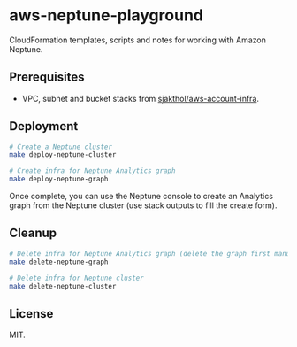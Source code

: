 # aws-neptune-playground

CloudFormation templates, scripts and notes for working with Amazon Neptune.

## Prerequisites

* VPC, subnet and bucket stacks from [sjakthol/aws-account-infra](https://github.com/sjakthol/aws-account-infra).

## Deployment

```bash
# Create a Neptune cluster
make deploy-neptune-cluster

# Create infra for Neptune Analytics graph
make deploy-neptune-graph
```

Once complete, you can use the Neptune console to create an Analytics graph from the
Neptune cluster (use stack outputs to fill the create form).

## Cleanup

```bash
# Delete infra for Neptune Analytics graph (delete the graph first manually)
make delete-neptune-graph

# Delete infra for Neptune cluster
make delete-neptune-cluster
```

## License

MIT.
